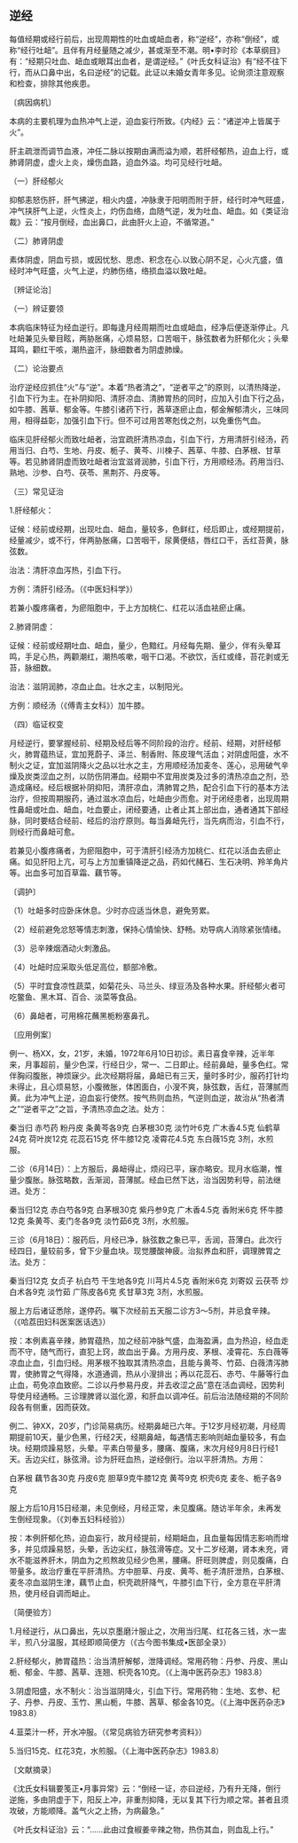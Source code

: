 ## 逆经

每值经期或经行前后，出现周期性的吐血或衄血者，称“逆经”，亦称“倒经”，或称“经行吐衄”。且伴有月经量随之减少，甚或渐至不潮。明•李时珍《本草纲目》有：“经期只吐血、衄血或眼耳出血者，是谓逆经。”《叶氏女科证治》有“经不往下行，而从口鼻中出，名曰逆经”的记载。此证以未婚女青年多见。论尙须注意观察和检查，排除其他疾患。

〔病因病机〕

本病的主要机理为血热冲气上逆，迫血妄行所致。《内经》云：“诸逆冲上皆属于火”。

肝主疏泄而调节血液，冲任二脉以按期由满而溢为顺，若肝经郁热，迫血上行，或肺肾阴虚，虚火上炎，燥伤血路，迫血外溢。均可见经行吐衄。

（一）肝经郁火

抑郁恚怒伤肝，肝气拂逆，相火内盛，冲脉隶于阳明而附于肝，经行时冲气旺盛，冲气挟肝气上逆，火性炎上，灼伤血络，血随气逆，发为吐血、衄血。如《类证治裁》云：“按月倒经，血出鼻口，此由肝火上迫，不循常道。”

（二）肺肾阴虚

素体阴虚，阴血亏损，或因忧愁、思虑、积念在心.以致心阴不足，心火亢盛，值经时冲气旺盛，火气上逆，灼肺伤络，络损血溢以致吐衄。

〔辨证论治］

（一）辨证要领

本病临床特征为经血逆行。即每逢月经周期而吐血或衄血，经净后便逐渐停止。凡吐衄兼见头晕目眩，两胁胀痛，心烦易怒，口苦咽干，脉弦数者为肝郁化火；头晕耳鸣，颧红干咳，潮热盗汗，脉细数者为阴虚肺燥。

（二）论治要点

治疗逆经应抓住“火”与“逆”。本着“热者清之”，“逆者平之”的原则，以清热降逆，引血下行为主。在补阴抑阳、清肝凉血、清肺胃热的同时，应加入引血下行之品，如牛膝、茜草、郁金等。牛膝引诸药下行，茜草逐瘀止血，郁金解郁清火，三味同用，相得益彰，加强引血下行。但不可过用苦寒剋伐之剂，以免重伤气血。

临床见肝经郁火而致吐衄者，治宜疏肝清热凉血，引血下行，方用清肝引经汤，药用当归、白芍、生地、丹皮、栀子、黄芩、川楝子、茜草、牛膝、白茅根、甘草等。若见肺肾阴虚而致吐衄者治宜滋肾润肺，引血下行，方用顺经汤。药用当归、熟地、沙参、白芍、茯苓、黑荆芥、丹皮等。

（三）常见证治

1.肝经郁火：

证候：经前或经期，出现吐血、衄血，量较多，色鲜红，经后即止，或经期提前，经量减少，或不行，伴两胁胀痛，口苦咽干，尿黄便结，唇红口干，舌红苔黄，脉弦数。

治法：清肝凉血泻热，引血下行。

方例：清肝引经汤。（《中医妇科学》）

若兼小腹疼痛者，为瘀阻胞中，于上方加桃仁、红花以活血袪瘀止痛。

2.肺肾阴虚：

证候：经前或经期吐血、衄血，量少，色黯红。月经每先期、量少，伴有头晕耳鸣，手足心热，两颧潮红，潮热咳嗽，咽干口渴。不欲饮，舌红或绛，苔花剥或无苔，脉细数。

治法：滋阴润肺，凉血止血。壮水之主，以制阳光。

方例：顺经汤（《傅青主女科》）加牛膝。

（四）临证权变

月经逆行，要掌握经前、经期及经后等不同阶段的治疔。经前、经期，对肝经郁火，肺胃蕴热证，宜加茺蔚子、泽兰、制香附、陈皮理气活血；对阴虚阳盛，水不制火之证，宜加滋阴降火之品以壮水之主，方用顺经汤加麦冬、莲心，忌用破气辛燥及炭类涩血之剂，以防伤阴滞血。经期中不宜用炭类及过多的清热凉血之剂，恐造成痛经。经后根据补阴抑阳，清肝凉血，清肺胃之热，配合引血下行的基本方法治疗，但按周期服药，通过滋水凉血后，吐衄由少而愈。对于闭经患者，出现周期性鼻衄或吐血、衄血，吐血要止，闭经要通，止者止其上部出血，通者通其下部经脉，同时要结合经前、经后的治疗原则。每当鼻衄先行，当先病而治，引血不行，则经行而鼻衄可愈。

若兼见小腹疼痛者，为瘀阻胞中，可于清肝引经汤方加桃仁、红花以活血去瘀止痛。如见肝阳上亢，可与上方加重镇降逆之品，药如代赭石、生石决明、羚羊角片等。出血多可加百草霜、藕节等。

〔调护〕

（1）吐衄多时应卧床休息。少时亦应适当休息，避免劳累。

（2）经前避免忿怒等情志刺激，保持心情愉快、舒畅。劝导病人消除紧张情绪。

（3）忌辛辣烟酒动火刺激品。

（4）吐衄时应采取头低足高位，额部冷敷。

（5）平时宜食凉性蔬菜，如菊花头、马兰头、绿豆汤及各种水果。肝经郁火者可吃鳖鱼、黑木耳、百合、淡菜等食品。

（6）鼻衄者，可用棉花蘸黑栀粉塞鼻孔。

〔应用例案〕

例一、杨XX，女，21岁，未婚，1972年6月10日初诊。素日喜食辛辣，近半年来，月事超前，量少色深，行经日少，常一、二日即止。经前鼻衄，量多色红。常伴胸闷腹胀，神烦寐少。此次经期将届，鼻衄已有三天，量时多时少，服药打针均未得止，且心烦易怒，小腹微胀，体困面白，小溲不爽，脉弦数，舌红，苔薄腻而黄。此为冲气上逆，迫血妄行使然。按气热则血热，气逆则血逆，故治从“热者清之”“逆者平之”之旨，予清热凉血之法。处方：

秦当归 赤芍药 粉丹皮 条黄芩各9克 白茅根30克 淡竹叶6克 广木香4.5克 仙鹤草24克 荷叶炭12克 花蕊石15克 怀牛膝12克 凌霄花4.5克 东白薇15克 3剂，水煎服。

二诊（6月14日）：上方服后，鼻衄得止，烦闷已平，寐亦略安。现月水临潮，惟量少腹胀。脉弦略数，舌渐润，苔薄腻。经血已然下达，治当因势利导，前法继进。处方：

秦当归12克 赤白芍各9克 白茅根30克 紫丹参9克 广木香4.5克 香附米6克 怀牛膝12克 条黄芩、麦门冬各9克 淡竹茹6克 3剂，水煎服。

三诊（6月18日）：服药后，月经已净，脉弦数之象已平，舌润，苔薄白。此次行经四日，量较前多，曾下少量血块。现觉腰酸神疲。治拟养血和肝，调理脾胃之法。处方：

秦当归12克 女贞子 杭白芍 干生地各9克 川芎片4.5克 香附米6克 刘寄奴 云茯苓 炒白术各9克 淡竹茹 广陈皮各6克 炙甘草3克 3剂，水煎服。

服上方后诸证悉除，遂停药。嘱下次经前五天服二诊方3～5剂，并忌食辛辣。（《哈荔田妇科医案医话选》）

按：本例素喜辛辣，肺胃蕴热，加之经前冲脉气盛，血海盈满，血为热迫，经血走而不守，随气而行，直犯上窍，故血出于鼻。方用丹皮、茅根、凌霄花、东白薇等凉血止血，引血归经。用茅根不独取其清热凉血，且能与黄芩、竹茹、白薇清泻肺胃，使肺胃之气得降，水道通调，热从小溲排出；再以花蕊石、赤芍、牛藤等行血止血，苟免凉血致瘀。二诊以丹参易丹皮，并去收涩之品”意在活血调经，因势利导使月经通畅。三诊理脾肾以滋化源，和肝血以调冲任。前后治法随经期的不同阶段各有侧重，因而获效。

例二、钟XX，20岁，门诊简易病历。经期鼻衄已六年。于12岁月经初潮，月经周期提前10天，量少色黑，行经2天，经期鼻衄，每遇情志影响则衄血量较多，有血块。经期烦躁易怒，头晕。平素白带量多，腰痛、腹痛，末次月经9月8日行经1天。舌边尖红，脉弦滑。诊为肝旺血热，逆经倒行。治以平肝清热。方用：

白茅根 藕节各30克 丹皮6克 胆草9克牛膝12克 黄芩9克 枳壳6克 麦冬、栀子各9克

服上方后10月15日经潮，未见倒经，月经正常，未见腹痛。随访半年余，未再发生倒经现象。（《刘奉五妇科经验》）

按：本例肝郁化热，迫血妄行，故月经提前，经期衄血，且血量每因情志影响而增多，并见烦躁易怒，头晕，舌边尖红，脉弦滑等症。又十二岁经潮，肾本未充，肾水不能滋养肝木，阴血为之煎熬故见经少色黑，腰痛。肝旺则脾虚，则见腹痛，白带量多。故治疗重在平肝清热。方中胆草、丹皮、黄芩、栀子清肝泄热，白茅根、麦冬凉血滋阴生津，藕节止血，枳壳疏肝降气，牛膝引血下行，全方意在平肝清热，使月经自调而衄止。

〔简便验方〕

1.月经逆行，从口鼻出，先以京墨磨汁服止之，次用当归尾、红花各三钱，水一盅半，煎八分温服，其经即顺简便方（《古今图书集成•医部全录》）

2.肝经郁火，肺胃蕴热：治当清肝解郁，泄降调经。常用药物：丹参、丹皮、黑山栀、郁金、牛膝、茜草、连翘、枳壳各10克。（《上海中医药杂志》1983.8）

3.阴虚阳盛，水不制火：治当滋阴降火，引血下行。常用药物：生地、玄参、杞子、丹参、丹皮、玉竹、黑山栀，牛膝、茜草、郁金各10克。（《上海中医药杂志》1983.8）

4.韮菜汁一杯，开水冲服。（《常见病验方研究参考资料》）

5.当归15克、红花3克，水煎服。（《上海中医药杂志》1983.8）

〔文献摘录〕

《沈氏女科辑要笺正•月事异常》云：“倒经一证，亦曰逆经，乃有升无降，倒行逆施，多由阴虚于下，阳反上冲，非重剂抑降，无以复其下行为顺之常。甚者且须攻破，方能顺降。盖气火之上扬，为病最急。”

《叶氏女科证治》云：“……此由过食椒姜辛辣之物，热伤其血，则血乱上行。”
